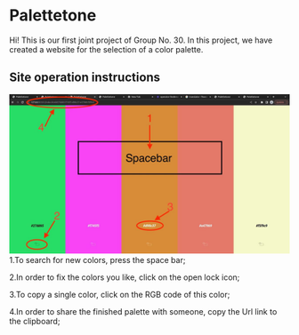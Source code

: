 # Palettetone
Hi! This is our first joint project of Group No. 30. In this project, we have created a website for the selection of a color palette. 
## Site operation instructions
![alt text](src/icons/photo_5253455867796375830_y.jpg)
  1.To search for new colors, press the space bar;

  2.In order to fix the colors you like, click on the open lock icon;

  3.To copy a single color, click on the RGB code of this color;

  4.In order to share the finished palette with someone, copy the Url link to the clipboard;
  
